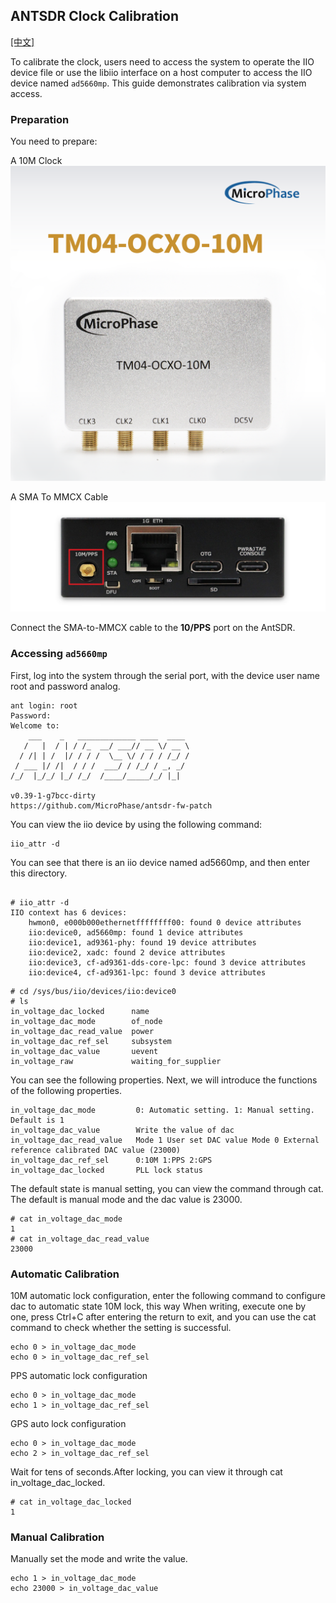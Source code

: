 ## ANTSDR Clock Calibration

[[中文]](../../../cn/device_and_usage_manual/ANTSDR_E_Series_Module/ANTSDR_E310_Reference_Manual/Antsdr-Clock-calibration_cn.html)

To calibrate the clock, users need to access the system to operate the IIO device file or use the libiio interface on a host computer to access the IIO device named `ad5660mp`. This guide demonstrates calibration via system access.

### Preparation

You need to prepare:


A 10M Clock  
![clock](./ANTSDR_E310_Reference_Manual.assets/clock-10M.png)

A SMA To MMCX Cable
![SMA](./ANTSDR_E310_Reference_Manual.assets/3.jpg)

Connect the SMA-to-MMCX cable to the **10/PPS** port on the AntSDR.

### Accessing `ad5660mp`

First, log into the system through the serial port, with the device user name root and password analog.

```
ant login: root
Password: 
Welcome to:
    ___    _   _____________ ____  ____ 
   /   |  / | / /_  __/ ___// __ \/ __ \
  / /| | /  |/ / / /  \__ \/ / / / /_/ /
 / ___ |/ /|  / / /  ___/ / /_/ / _, _/ 
/_/  |_/_/ |_/ /_/  /____/_____/_/ |_|  
                                       
v0.39-1-g7bcc-dirty
https://github.com/MicroPhase/antsdr-fw-patch

```
You can view the iio device by using the following command: 
```
iio_attr -d
```
You can see that there is an iio device named ad5660mp, and then enter this directory.
```

# iio_attr -d
IIO context has 6 devices:
	hwmon0, e000b000ethernetffffffff00: found 0 device attributes
	iio:device0, ad5660mp: found 1 device attributes
	iio:device1, ad9361-phy: found 19 device attributes
	iio:device2, xadc: found 2 device attributes
	iio:device3, cf-ad9361-dds-core-lpc: found 3 device attributes
	iio:device4, cf-ad9361-lpc: found 3 device attributes

```
```
# cd /sys/bus/iio/devices/iio:device0
# ls
in_voltage_dac_locked      name
in_voltage_dac_mode        of_node
in_voltage_dac_read_value  power
in_voltage_dac_ref_sel     subsystem
in_voltage_dac_value       uevent
in_voltage_raw             waiting_for_supplier
```
You can see the following properties. Next, we will introduce the functions of the following properties.
```
in_voltage_dac_mode         0: Automatic setting. 1: Manual setting. Default is 1
in_voltage_dac_value        Write the value of dac
in_voltage_dac_read_value   Mode 1 User set DAC value Mode 0 External reference calibrated DAC value (23000)
in_voltage_dac_ref_sel      0:10M 1:PPS 2:GPS 
in_voltage_dac_locked       PLL lock status
```
The default state is manual setting, you can view the command through cat. The default is manual mode and the dac value is 23000.

```
# cat in_voltage_dac_mode
1
# cat in_voltage_dac_read_value
23000

```
### Automatic Calibration
10M automatic lock configuration, enter the following command to configure dac to automatic state 10M lock, this way When writing, execute one by one, press Ctrl+C after entering the return to exit, and you can use the cat command to check whether the setting is successful.

```
echo 0 > in_voltage_dac_mode
echo 0 > in_voltage_dac_ref_sel

```
PPS automatic lock configuration
```
echo 0 > in_voltage_dac_mode
echo 1 > in_voltage_dac_ref_sel
```
GPS auto lock configuration
```
echo 0 > in_voltage_dac_mode
echo 2 > in_voltage_dac_ref_sel
```
Wait for tens of seconds.After locking, you can view it through cat in_voltage_dac_locked.
```
# cat in_voltage_dac_locked 
1
```
### Manual Calibration

Manually set the mode and write the value.
```
echo 1 > in_voltage_dac_mode
echo 23000 > in_voltage_dac_value
```